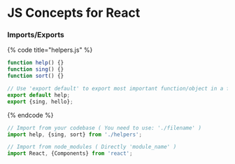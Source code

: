 # JS Concepts for React

### Imports/Exports

{% code title="helpers.js" %}
```javascript
function help() {}
function sing() {}
function sort() {}

// Use 'export default' to export most important function/object in a file.
export default help;
export {sing, hello};
```
{% endcode %}

```javascript
// Import from your codebase ( You need to use: './filename' )
import help, {sing, sort} from './helpers';  

// Import from node_modules ( Directly 'module_name' )
import React, {Components} from 'react';
```
